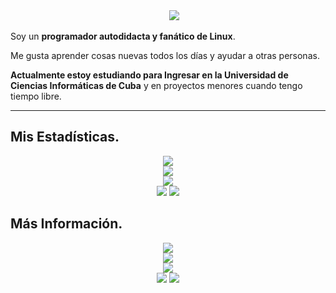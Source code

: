<div align="center">  
    <img src="https://readme-typing-svg.herokuapp.com?font=Fira+Code&weight=500&size=40&pause=1000&color=00A6ED&center=true&vCenter=true&width=560&height=70&lines=Hello%21+I%27m+Diego☄%21+%F0%9F%91%8B">  
</div>

Soy un **programador autodidacta y fanático de Linux**.

Me gusta aprender cosas nuevas todos los días y ayudar a otras personas.

**Actualmente estoy estudiando para Ingresar en la Universidad de Ciencias Informáticas de Cuba** y en proyectos menores cuando tengo tiempo libre.

___
## Mis Estadísticas.
<div align="center">  
    <img src="http://github-profile-summary-cards.vercel.app/api/cards/profile-details?username=AstroDev07&theme=github_dark" />  
  </div>


<div align="center">  
    <img src="https://github-readme-stats.vercel.app/api/top-langs/?username=AstroDev07&langs_count=5&theme=github_dark&hide=html,java&layout=compact">  
  </div>


<div align="center">  
    <img src="https://github-readme-streak-stats.herokuapp.com?user=AstroDev07&theme=github_dark&hide_border=true" />  
  </div>

<div align="center">  
    <img src="http://github-profile-summary-cards.vercel.app/api/cards/repos-per-language?username=AstroDev07&theme=github_dark" />  
    <img src="http://github-profile-summary-cards.vercel.app/api/cards/most-commit-language?username=AstroDev07&theme=github_dark" />  
  </div>

## Más Información. 

<div align="center">  
    <img src="https://img.shields.io/badge/Tech Stack:-blue" />  
  </div>

<div align="center">  
    <img src="https://skillicons.dev/icons?i=c,cpp,js,html,css,php,express,nodejs,github,bash,linux,git&perline=4" />  
  </div>  

<div align="center">  
    <img src="https://img.shields.io/badge/Follow Me:-blue" />  
  </div>

<div align="center">
<a href="https://dev.to/astrodev07"><img src="https://skillicons.dev/icons?i=devto" /></a>
<a href="https://x.com/astrodev07?t=8v-f2X0NVRwTLCWSPLkzWQ&s=09"><img src="https://skillicons.dev/icons?i=twitter"/>
</div>
